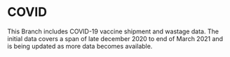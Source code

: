 # COVID
This Branch includes COVID-19 vaccine shipment and wastage data. The initial data covers a span of late december 2020 to end of March 2021 and is being updated as more data becomes available. 
